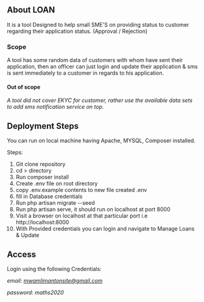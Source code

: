 ## About LOAN

It is a tool Designed to help small SME'S on providing status to customer regarding their application status. (Approval / Rejection)

### Scope
A tool has some random data of customers with whom have sent their application, then an officer can just login and update their application & sms is sent immediately to a customer in regards to his application.

#### Out of scope
*A tool did not cover EKYC for customer, rather use the available data sets to add sms notification service on top.*

## Deployment Steps

You can run on local machine having Apache, MYSQL, Composer installed.

Steps:
1. Git clone repository
2. cd > directory
3. Run composer install
4. Create .env file on root directory
5. copy .env.example contents to new file created .env
6. fill in Database credentials
7. Run php artisan migrate --seed
8. Run php artisan serve, it should run on localhost at port 8000
9. Visit a browser on localhost at that particular port
  i.e http://localhost:8000
10. With Provided credentials you can login and navigate to Manage Loans & Update

## Access
Login using the following Credentials:

*email: mwamlimantonsite@gmail.com*

*password: maths2020*

